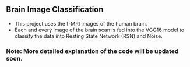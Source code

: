 ## Brain Image Classification

- This project uses the f-MRI images of the human brain.
- Each and every image of the brain scan is fed into the VGG16 model to classify the data into Resting State Network (RSN) and Noise.

### Note: More detailed explanation of the code will be updated soon.
